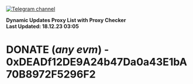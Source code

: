 [![Telegram channel](https://img.shields.io/endpoint?url=https://runkit.io/damiankrawczyk/telegram-badge/branches/master?url=https://t.me/n4z4v0d)](https://t.me/n4z4v0d) 

**Dynamic Updates Proxy List with Proxy Checker**  
**Last Updated: 18.12.23 03:05**

# DONATE (_any evm_) - 0xDEADf12DE9A24b47Da0a43E1bA70B8972F5296F2
